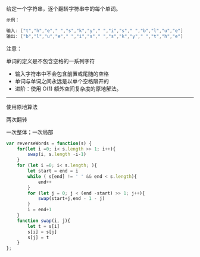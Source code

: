 
给定一个字符串，逐个翻转字符串中的每个单词。

```cpp
示例：

输入: ["t","h","e"," ","s","k","y"," ","i","s"," ","b","l","u","e"]
输出: ["b","l","u","e"," ","i","s"," ","s","k","y"," ","t","h","e"]
```

注意：

单词的定义是不包含空格的一系列字符

- 输入字符串中不会包含前置或尾随的空格
- 单词与单词之间永远是以单个空格隔开的
- 进阶：使用 O(1) 额外空间复杂度的原地解法。

---

使用原地算法

两次翻转

一次整体；一次局部

```javascript
var reverseWords = function(s) {
    for(let i =0; i< s.length >> 1; i++){
        swap(i, s.length -i-1)
    }
    for (let i =0; i< s.length; ){
        let start = end = i
        while ( s[end] != ' ' && end < s.length){
            end++
        }
        for (let j = 0; j < (end -start) >> 1; j++){
            swap(start+j,end - 1 - j)
        }
        i = end+1
    }
    function swap(i, j){
        let t = s[i]
        s[i] = s[j]
        s[j] = t
    }
};
```
